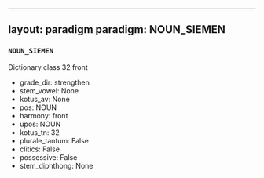 
---
layout: paradigm
paradigm: NOUN_SIEMEN
---
### ` NOUN_SIEMEN `

Dictionary class 32 front
* grade_dir: strengthen
* stem_vowel: None
* kotus_av: None
* pos: NOUN
* harmony: front
* upos: NOUN
* kotus_tn: 32
* plurale_tantum: False
* clitics: False
* possessive: False
* stem_diphthong: None

